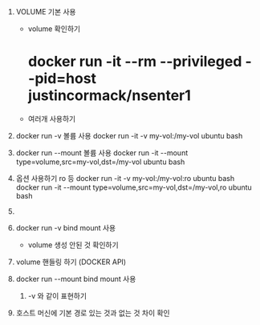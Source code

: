 1. VOLUME 기본 사용
   - volume 확인하기
     # docker run -it --rm --privileged --pid=host justincormack/nsenter1
   - 여러개 사용하기
2. docker run -v 볼륨 사용
      docker run -it -v my-vol:/my-vol ubuntu bash
3. docker run --mount 볼륨 사용
      docker run -it --mount type=volume,src=my-vol,dst=/my-vol ubuntu bash
      
4. 옵션 사용하기 ro 등
      docker run -it -v my-vol:/my-vol:ro ubuntu bash
      docker run -it --mount type=volume,src=my-vol,dst=/my-vol,ro ubuntu bash
5. 
4. docker run -v bind mount 사용
   - volume 생성 안된 것 확인하기
5. volume 핸들링 하기 (DOCKER API)
6. docker run --mount bind mount 사용
   1. -v 와 같이 표현하기
7. 호스트 머신에 기본 경로 있는 것과 없는 것 차이 확인
